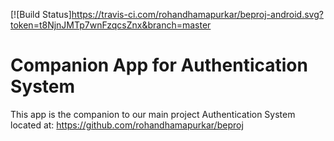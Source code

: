 [![Build Status]https://travis-ci.com/rohandhamapurkar/beproj-android.svg?token=t8NjnJMTp7wnFzqcsZnx&branch=master
# Companion App for Authentication System

This app is the companion to our main project Authentication System located at:
https://github.com/rohandhamapurkar/beproj
